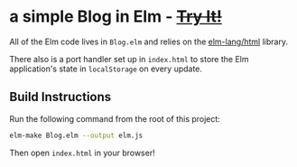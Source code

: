 # a simple Blog in Elm - [~~Try It!~~](http://zb0th.github.io/elm-blog)

All of the Elm code lives in `Blog.elm` and relies on the [elm-lang/html][html] library. 

[html]: http://package.elm-lang.org/packages/elm-lang/html/latest 

There also is a port handler set up in `index.html` to store the Elm application's state in `localStorage` on every update.

## Build Instructions

Run the following command from the root of this project:

```bash
elm-make Blog.elm --output elm.js
```

Then open `index.html` in your browser!
